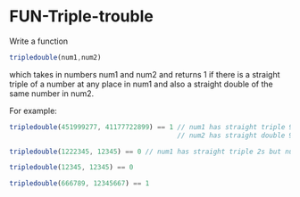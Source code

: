 # FUN-Triple-trouble
Write a function 

```javascript
tripledouble(num1,num2)
```

which takes in numbers num1 and num2 and returns 1 if there is a straight triple of a number at any place in num1 and also a straight double of the same number in num2.

For example:

```javascript
tripledouble(451999277, 41177722899) == 1 // num1 has straight triple 999s and 
                                          // num2 has straight double 99s

tripledouble(1222345, 12345) == 0 // num1 has straight triple 2s but num2 has only a single 2

tripledouble(12345, 12345) == 0

tripledouble(666789, 12345667) == 1
```
